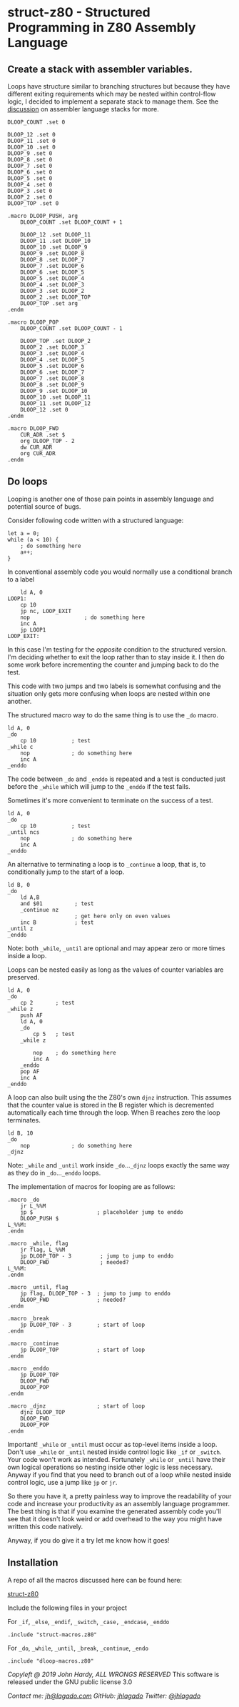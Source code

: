 # struct-z80 - Structured Programming in Z80 Assembly Language

## Create a stack with assembler variables.

Loops have structure similar to branching structures but because they have different exiting requirements which may be nested within control-flow logic, I decided to implement a separate stack to manage them. See the [discussion](./struct.md) on assembler language stacks for more.

```
DLOOP_COUNT .set 0

DLOOP_12 .set 0
DLOOP_11 .set 0
DLOOP_10 .set 0
DLOOP_9 .set 0
DLOOP_8 .set 0
DLOOP_7 .set 0
DLOOP_6 .set 0
DLOOP_5 .set 0
DLOOP_4 .set 0
DLOOP_3 .set 0
DLOOP_2 .set 0
DLOOP_TOP .set 0

.macro DLOOP_PUSH, arg
    DLOOP_COUNT .set DLOOP_COUNT + 1

    DLOOP_12 .set DLOOP_11
    DLOOP_11 .set DLOOP_10
    DLOOP_10 .set DLOOP_9
    DLOOP_9 .set DLOOP_8
    DLOOP_8 .set DLOOP_7
    DLOOP_7 .set DLOOP_6
    DLOOP_6 .set DLOOP_5
    DLOOP_5 .set DLOOP_4
    DLOOP_4 .set DLOOP_3
    DLOOP_3 .set DLOOP_2
    DLOOP_2 .set DLOOP_TOP
    DLOOP_TOP .set arg
.endm

.macro DLOOP_POP
    DLOOP_COUNT .set DLOOP_COUNT - 1

    DLOOP_TOP .set DLOOP_2
    DLOOP_2 .set DLOOP_3
    DLOOP_3 .set DLOOP_4
    DLOOP_4 .set DLOOP_5
    DLOOP_5 .set DLOOP_6
    DLOOP_6 .set DLOOP_7
    DLOOP_7 .set DLOOP_8
    DLOOP_8 .set DLOOP_9
    DLOOP_9 .set DLOOP_10
    DLOOP_10 .set DLOOP_11
    DLOOP_11 .set DLOOP_12
    DLOOP_12 .set 0
.endm

.macro DLOOP_FWD
    CUR_ADR .set $
    org DLOOP_TOP - 2
    dw CUR_ADR
    org CUR_ADR
.endm

```

## Do loops

Looping is another one of those pain points in assembly language and potential source of bugs.

Consider following code written with a structured language:

```
let a = 0;
while (a < 10) {
    ; do something here
    a++;
}
```

In conventional assembly code you would normally use a conditional branch to a label

```
    ld A, 0
LOOP1:
    cp 10
    jp nc, LOOP_EXIT
    nop                 ; do something here
    inc A
    jp LOOP1
LOOP_EXIT:
```

In this case I'm testing for the _opposite_ condition to the structured version. I'm deciding whether to exit the loop rather than to stay inside it. I then do some work before incrementing the counter and jumping back to do the test.

This code with two jumps and two labels is somewhat confusing and the situation only gets more confusing when loops are nested within one another.

The structured macro way to do the same thing is to use the `_do` macro.

```
ld A, 0
_do
    cp 10           ; test
_while c
    nop             ; do something here
    inc A
_enddo
```

The code between `_do` and `_enddo` is repeated and a test is conducted just before the `_while` which will jump to the `_enddo` if the test fails.

Sometimes it's more convenient to terminate on the success of a test.

```
ld A, 0
_do
    cp 10           ; test
_until ncs
    nop             ; do something here
    inc A
_enddo
```

An alternative to terminating a loop is to `_continue` a loop, that is, to conditionally jump to the start of a loop.

```
ld B, 0
_do
    ld A,B
    and $01          ; test
    _continue nz
                     ; get here only on even values
    inc B            ; test
_until z
_enddo
```

Note: both `_while`, `_until` are optional and may appear zero or more times inside a loop.

Loops can be nested easily as long as the values of counter variables are preserved.

```
ld A, 0
_do
    cp 2       ; test
_while z
    push AF
    ld A, 0
    _do
        cp 5   ; test
    _while z

        nop    ; do something here
        inc A
    _enddo
    pop AF
    inc A
_enddo
```

A loop can also built using the the Z80's own `djnz` instruction. This assumes that the counter value is stored in the B register which is decremented automatically each time through the loop. When B reaches zero the loop terminates.

```
ld B, 10
_do
    nop             ; do something here
_djnz
```

Note: `_while` and `_until` work inside `_do`...`_djnz` loops exactly the same way as they do in `_do`...`_enddo` loops.

The implementation of macros for looping are as follows:

```
.macro _do
    jr L_%%M
    jp $                    ; placeholder jump to enddo
    DLOOP_PUSH $
L_%%M:
.endm

.macro _while, flag
    jr flag, L_%%M
    jp DLOOP_TOP - 3         ; jump to jump to enddo
    DLOOP_FWD                ; needed?
L_%%M:
.endm

.macro _until, flag
    jp flag, DLOOP_TOP - 3  ; jump to jump to enddo
    DLOOP_FWD               ; needed?
.endm

.macro _break
    jp DLOOP_TOP - 3        ; start of loop
.endm

.macro _continue
    jp DLOOP_TOP            ; start of loop
.endm

.macro _enddo
    jp DLOOP_TOP
    DLOOP_FWD
    DLOOP_POP
.endm

.macro _djnz                ; start of loop
    djnz DLOOP_TOP
    DLOOP_FWD
    DLOOP_POP
.endm
```

Important! `_while` or `_until` must occur as top-level items inside a loop. Don't use `_while` or `_until` nested inside control logic like `_if` or `_switch`. Your code won't work as intended. Fortunately `_while` or `_until` have their own logical operations so nesting inside other logic is less necessary. Anyway if you find that you need to branch out of a loop while nested inside control logic, use a jump like `jp` or `jr`.

So there you have it, a pretty painless way to improve the readability of your code and increase your productivity as an assembly language programmer. The best thing is that if you examine the generated assembly code you'll see that it doesn't look weird or add overhead to the way you might have written this code natively.

Anyway, if you do give it a try let me know how it goes!

## Installation

A repo of all the macros discussed here can be found here:

[struct-z80](https://github.com/jhlagado/struct-z80)

Include the following files in your project

For `_if`, `_else`, `_endif`, `_switch`, `_case,` `_endcase`, `_enddo`
```
.include "struct-macros.z80"
```

For `_do`, `_while`, `_until`, `_break`, `_continue`, `_endo`
```
.include "dloop-macros.z80"
```

_Copyleft @ 2019 John Hardy, ALL WRONGS RESERVED_
This software is released under the GNU public license 3.0

_Contact me: [jh@lagado.com](mailto:jh@lagado.com) GitHub: [jhlagado](http://github.com/jhlagado) Twitter: [@jhlagado](https://twitter.com/jhlagado)_
